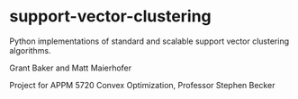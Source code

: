 # support-vector-clustering
Python implementations of standard and scalable support vector clustering algorithms.


Grant Baker and Matt Maierhofer

Project for APPM 5720 Convex Optimization, Professor Stephen Becker
